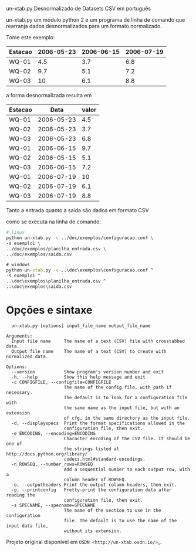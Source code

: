 un-xtab.py
Desnormalizado de Datasets CSV em português

un-xtab.py um módulo python 2 e um programa de linha de comando
que rearranja dados desnormalizados para um formato normalizado.

Tome este exemplo:

| Estacao | 2006-05-23 | 2006-06-15 | 2006-07-19 |
|---------|------------|------------|------------|
| WQ-01   | 4.5        | 3.7        | 6.8        |
| WQ-02   | 9.7        | 5.1        | 7.2        |
| WQ-03   | 10         | 6.1        | 8.8        |

a forma desnormalizada resulta em

| Estacao | Data       | valor |
| ------- | ---------- | ----- |
| WQ-01   | 2006-05-23 | 4.5   |
| WQ-02   | 2006-05-23 | 3.7   |
| WQ-03   | 2006-05-23 | 6.8   |
| WQ-01   | 2006-06-15 | 9.7   |
| WQ-02   | 2006-05-15 | 5.1   |
| WQ-03   | 2006-06-15 | 7.2   |
| WQ-01   | 2006-07-19 | 10    |
| WQ-02   | 2006-07-19 | 6.1   |
| WQ-03   | 2006-07-19 | 8.8   |

Tanto a entrada quanto a saida são dados em formato CSV

como se executa na linha de comando:

```bash
# linux
python un-xtab.py -c ../doc/exemplos/configuracao.conf \
-s exemplo1 \
../doc/exemplos/planilha_entrada.csv \
../doc/exemplos/saida.csv

```

```cmd
# windows
python un-xtab.py -c ..\doc\exemplos\configuracao.conf ^
-s exemplo1 ^
..\doc\exemplos\planilha_entrada.csv ^
..\doc\exemplos\saida.csv

```


Opções e sintaxe
================================

```
  un-xtab.py [options] input_file_name output_file_name 

Arguments: 
  Input file name     The name of a text (CSV) file with crosstabbed data. 
  Output file name    The name of a text (CSV) to create with normalized data. 

Options:
  --version           Show program's version number and exit 
  -h, --help          Show this help message and exit 
  -c CONFIGFILE, --configfile=CONFIGFILE 
                      The name of the config file, with path if necessary. 
                      The default is to look for a configuration file with 
                      the same name as the input file, but with an extension 
                      of cfg, in the same directory as the input file. 
  -d, --displayspecs  Print the format specifications allowed in the 
                      configuration file, then exit.
  -e ENCODING, --encoding=ENCODING 
                      Character encoding of the CSV file. It should be one of 
                      the strings listed at http://docs.python.org/library/
                      codecs.html#standard-encodings.
  -n ROWSEQ, --number_rows=ROWSEQ
                      Add a sequential number to each output row, with a
                      column header of ROWSEQ.
  -o, --outputheaders Print the output column headers, then exit.
  -p, --printconfig   Pretty-print the configuration data after reading the
                      configuration file, then exit.
  -s SPECNAME, --specname=SPECNAME 
                      The name of the section to use in the configuration 
                      file. The default is to use the name of the input data file,
                      without its extension.
```

Projeto original disponível em `OSDN <http://un-xtab.osdn.io/>`_.
